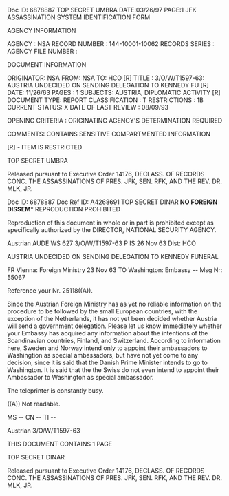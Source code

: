 Doc ID: 6878887
TOP SECRET UMBRA DATE:03/26/97
PAGE:1
JFK ASSASSINATION SYSTEM
IDENTIFICATION FORM

AGENCY INFORMATION

AGENCY : NSA
RECORD NUMBER : 144-10001-10062
RECORDS SERIES :
AGENCY FILE NUMBER :

DOCUMENT INFORMATION

ORIGINATOR: NSA
FROM: NSA
TO: HCO [R]
TITLE :
3/O/W/T1597-63: AUSTRIA UNDECIDED ON SENDING DELEGATION TO KENNEDY FU [R]
DATE: 11/26/63
PAGES : 1
SUBJECTS:
AUSTRIA, DIPLOMATIC ACTIVITY [R]
DOCUMENT TYPE: REPORT
CLASSIFICATION : T
RESTRICTIONS : 1B
CURRENT STATUS: X
DATE OF LAST REVIEW : 08/09/93

OPENING CRITERIA :
ORIGINATING AGENCY'S DETERMINATION REQUIRED

COMMENTS:
CONTAINS SENSITIVE COMPARTMENTED INFORMATION

[R] - ITEM IS RESTRICTED

TOP SECRET UMBRA

Released pursuant to Executive Order 14176, DECLASS. OF RECORDS CONC. THE ASSASSINATIONS OF PRES. JFK, SEN.
RFK, AND THE REV. DR. MLK, JR.

Doc ID: 6878887
Doc Ref ID: A4268691
TOP SECRET DINAR
************************************************NO FOREIGN DISSEM*************************************************
REPRODUCTION PROHIBITED

Reproduction of this document in whole or in part
is prohibited except as specifically authorized
by the DIRECTOR, NATIONAL SECURITY AGENCY.

Austrian AUDE WS 627 3/O/W/T1597-63 P
IS 26 Nov 63
Dist: HCO

AUSTRIA UNDECIDED ON SENDING DELEGATION TO KENNEDY FUNERAL

FR Vienna: Foreign Ministry 23 Nov 63
TO Washington: Embassy --
Msg Nr: 55067

Reference your Nr. 25118((A)).

Since the Austrian Foreign Ministry has as yet no reliable
information on the procedure to be followed by the small European
countries, with the exception of the Netherlands, it has not yet
been decided whether Austria will send a government delegation.
Please let us know immediately whether your Embassy has acquired
any information about the intentions of the Scandinavian countries,
Finland, and Switzerland. According to information here, Sweden and
Norway intend only to appoint their ambassadors to Washingtion as
special ambassadors, but have not yet come to any decision, since it
is said that the Danish Prime Minister intends to go to Washington.
It is said that the the Swiss do not even intend to appoint their
Ambassador to Washington as special ambassador.

The teleprinter is constantly busy.

((A)) Not readable.

MS -- CN -- TI --

Austrian 3/O/W/T1597-63

THIS DOCUMENT CONTAINS 1 PAGE

TOP SECRET DINAR

Released pursuant to Executive Order 14176, DECLASS. OF RECORDS CONC. THE ASSASSINATIONS OF PRES. JFK, SEN.
RFK, AND THE REV. DR. MLK, JR.
